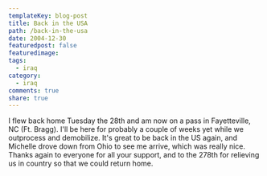 ```yaml
---
templateKey: blog-post
title: Back in the USA
path: /back-in-the-usa
date: 2004-12-30
featuredpost: false
featuredimage:
tags:
  - iraq
category:
  - iraq
comments: true
share: true
---
```


I flew back home Tuesday the 28th and am now on a pass in Fayetteville, NC (Ft. Bragg). I'll be here for probably a couple of weeks yet while we outprocess and demobilize. It's great to be back in the US again, and Michelle drove down from Ohio to see me arrive, which was really nice. Thanks again to everyone for all your support, and to the 278th for relieving us in country so that we could return home.
